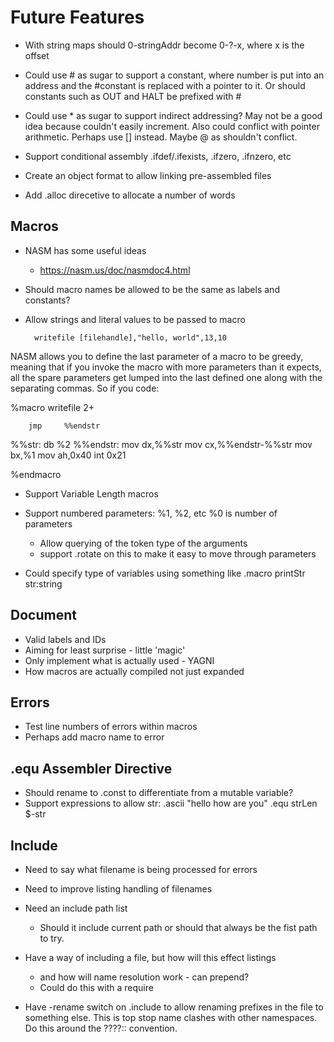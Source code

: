 # Future Features

* With string maps should 0-stringAddr become 0-?-x, where x is the offset

* Could use # as sugar to support a constant, where number is put into an address and the #constant is replaced with a pointer to it.  Or should constants such as OUT and HALT be prefixed with #

* Could use * as sugar to support indirect addressing? May not be a good idea because couldn't easily increment.  Also could conflict with pointer arithmetic. Perhaps use [] instead.  Maybe @ as shouldn't conflict.

* Support conditional assembly .ifdef/.ifexists, .ifzero, .ifnzero, etc

* Create an object format to allow linking pre-assembled files

* Add .alloc direcetive to allocate a number of words

## Macros

* NASM has some useful ideas
  - https://nasm.us/doc/nasmdoc4.html
* Should macro names be allowed to be the same as labels and constants?
* Allow strings and literal values to be passed to macro


        writefile [filehandle],"hello, world",13,10

NASM allows you to define the last parameter of a macro to be greedy, meaning that if you invoke the macro with more parameters than it expects, all the spare parameters get lumped into the last defined one along with the separating commas. So if you code:

%macro  writefile 2+

        jmp     %%endstr
  %%str:        db      %2
  %%endstr:
        mov     dx,%%str
        mov     cx,%%endstr-%%str
        mov     bx,%1
        mov     ah,0x40
        int     0x21

%endmacro

* Support Variable Length macros

* Support numbered parameters: %1, %2, etc
  %0 is number of parameters
  - Allow querying of the token type of the arguments
  - support .rotate on this to make it easy to move
    through parameters

* Could specify type of variables using something like
  .macro     printStr str:string


## Document
* Valid labels and IDs
* Aiming for least surprise - little 'magic'
* Only implement what is actually used - YAGNI
* How macros are actually compiled not just expanded

## Errors

* Test line numbers of errors within macros
* Perhaps add macro name to error

## .equ Assembler Directive

* Should rename to .const to differentiate from a mutable variable?
* Support expressions to allow
  str:   .ascii  "hello how are you"
  .equ   strLen $-str

## Include

* Need to say what filename is being processed for errors

* Need to improve listing handling of filenames

* Need an include path list
  - Should it include current path or should that always be the fist path
    to try.

* Have a way of including a file, but how will this effect listings
  - and how will name resolution work - can prepend?
  - Could do this with a require

* Have -rename switch on .include to allow renaming prefixes
  in the file to something else.  This is top stop name clashes with
  other namespaces.  Do this around the ????:: convention.
